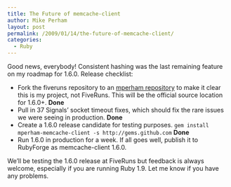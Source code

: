 ```yaml
---
title: The Future of memcache-client
author: Mike Perham
layout: post
permalink: /2009/01/14/the-future-of-memcache-client/
categories:
  - Ruby
---
```

Good news, everybody! Consistent hashing was the last remaining feature on my roadmap for 1.6.0. Release checklist:

*   Fork the fiveruns repository to an [mperham repository][1] to make it clear this is my project, not FiveRuns. This will be the official source location for 1.6.0+. **Done**
*   Pull in 37 Signals&#8217; socket timeout fixes, which should fix the rare issues we were seeing in production. **Done**
*   Create a 1.6.0 release candidate for testing purposes. `gem install mperham-memcache-client -s http://gems.github.com` **Done**
*   Run 1.6.0 in production for a week. If all goes well, publish it to RubyForge as memcache-client 1.6.0.

We&#8217;ll be testing the 1.6.0 release at FiveRuns but feedback is always welcome, especially if you are running Ruby 1.9. Let me know if you have any problems.

 [1]: http://github.com/mperham/memcache-client